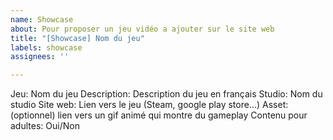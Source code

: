 ```yaml
---
name: Showcase
about: Pour proposer un jeu vidéo a ajouter sur le site web
title: "[Showcase] Nom du jeu"
labels: showcase
assignees: ''

---
```


Jeu: Nom du jeu
Description: Description du jeu en français
Studio: Nom du studio
Site web: Lien vers le jeu (Steam, google play store...)
Asset: (optionnel) lien vers un gif animé qui montre du gameplay
Contenu pour adultes: Oui/Non
